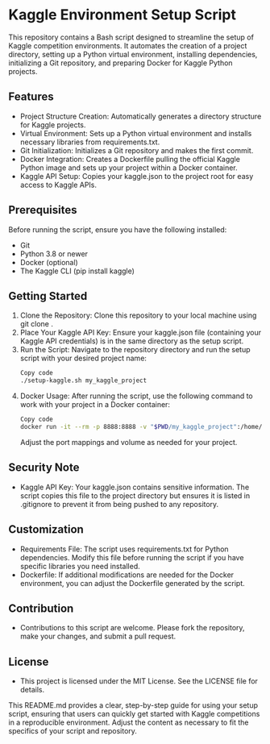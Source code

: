 # Kaggle Environment Setup Script
This repository contains a Bash script designed to streamline the setup of Kaggle competition environments. It automates the creation of a project directory, setting up a Python virtual environment, installing dependencies, initializing a Git repository, and preparing Docker for Kaggle Python projects.

## Features
- Project Structure Creation: Automatically generates a directory structure for Kaggle projects.
- Virtual Environment: Sets up a Python virtual environment and installs necessary libraries from requirements.txt.
- Git Initialization: Initializes a Git repository and makes the first commit.
- Docker Integration: Creates a Dockerfile pulling the official Kaggle Python image and sets up your project within a Docker container.
- Kaggle API Setup: Copies your kaggle.json to the project root for easy access to Kaggle APIs.

## Prerequisites
Before running the script, ensure you have the following installed:
- Git
- Python 3.8 or newer
- Docker (optional)
- The Kaggle CLI (pip install kaggle)

## Getting Started
1. Clone the Repository: Clone this repository to your local machine using git clone <repository-url>.
2. Place Your Kaggle API Key: Ensure your kaggle.json file (containing your Kaggle API credentials) is in the same directory as the setup script.
3. Run the Script: Navigate to the repository directory and run the setup script with your desired project name:
    ```bash
    Copy code
    ./setup-kaggle.sh my_kaggle_project
    ```
4. Docker Usage: After running the script, use the following command to work with your project in a Docker container:
    ```bash
    Copy code
    docker run -it --rm -p 8888:8888 -v "$PWD/my_kaggle_project":/home/cq kaggle_project_image
    ```
    Adjust the port mappings and volume as needed for your project.


## Security Note
- Kaggle API Key: Your kaggle.json contains sensitive information. The script copies this file to the project directory but ensures it is listed in .gitignore to prevent it from being pushed to any repository.
## Customization
- Requirements File: The script uses requirements.txt for Python dependencies. Modify this file before running the script if you have specific libraries you need installed.
- Dockerfile: If additional modifications are needed for the Docker environment, you can adjust the Dockerfile generated by the script.
## Contribution
- Contributions to this script are welcome. Please fork the repository, make your changes, and submit a pull request.
## License
- This project is licensed under the MIT License. See the LICENSE file for details.

This README.md provides a clear, step-by-step guide for using your setup script, ensuring that users can quickly get started with Kaggle competitions in a reproducible environment. Adjust the content as necessary to fit the specifics of your script and repository.
